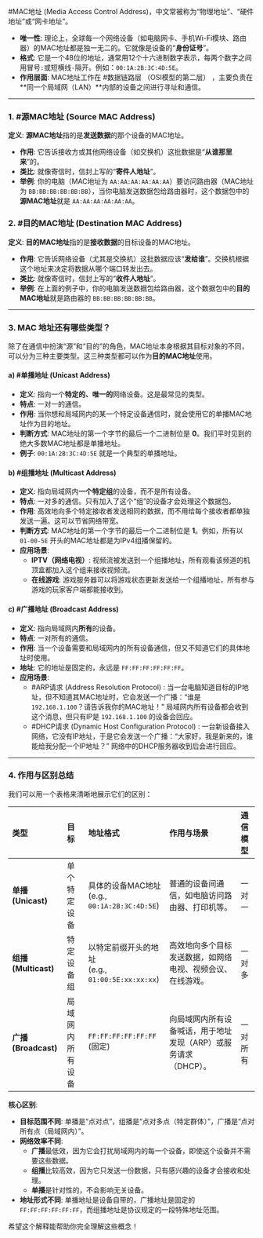 
#MAC地址 (Media Access Control Address)，中文常被称为“物理地址”、“硬件地址”或“网卡地址”。

*   **唯一性**: 理论上，全球每一个网络设备（如电脑网卡、手机Wi-Fi模块、路由器）的MAC地址都是独一无二的。它就像是设备的“**身份证号**”。
*   **格式**: 它是一个48位的地址，通常用12个十六进制数字表示，每两个数字之间用冒号`:`或短横线`-`隔开。例如：`00:1A:2B:3C:4D:5E`。
*   **作用层面**: MAC地址工作在 #数据链路层 （OSI模型的第二层） ，主要负责在**同一个局域网（LAN）**内部的设备之间进行寻址和通信。

---

### 1. #源MAC地址 (Source MAC Address)

**定义**: **源MAC地址**指的是**发送数据**的那个设备的MAC地址。

*   **作用**: 它告诉接收方或其他网络设备（如交换机）这批数据是“**从谁那里来**”的。
*   **类比**: 就像寄信时，信封上写的“**寄件人地址**”。
*   **举例**: 你的电脑（MAC地址为 `AA:AA:AA:AA:AA:AA`）要访问路由器（MAC地址为 `BB:BB:BB:BB:BB:BB`），当你电脑发送数据包给路由器时，这个数据包中的**源MAC地址**就是 `AA:AA:AA:AA:AA:AA`。

### 2. #目的MAC地址 (Destination MAC Address)

**定义**: **目的MAC地址**指的是**接收数据**的目标设备的MAC地址。

*   **作用**: 它告诉网络设备（尤其是交换机）这批数据应该“**发给谁**”。交换机根据这个地址来决定将数据从哪个端口转发出去。
*   **类比**: 就像寄信时，信封上写的“**收件人地址**”。
*   **举例**: 在上面的例子中，你的电脑发送数据包给路由器，这个数据包中的**目的MAC地址**就是路由器的 `BB:BB:BB:BB:BB:BB`。

---

### 3. MAC 地址还有哪些类型？

除了在通信中扮演“源”和“目的”的角色，MAC地址本身根据其目标对象的不同，可以分为三种主要类型。这三种类型都可以作为**目的MAC地址**使用。

#### a) #单播地址 (Unicast Address)

*   **定义**: 指向一个**特定的、唯一的**网络设备。这是最常见的类型。
*   **特点**: 一对一的通信。
*   **作用**: 当你想和局域网内的某一个特定设备通信时，就会使用它的单播MAC地址作为目的地址。
*   **判断方式**: MAC地址的第一个字节的最后一个二进制位是 **0**。我们平时见到的绝大多数MAC地址都是单播地址。
*   **例子**: `00:1A:2B:3C:4D:5E` 就是一个典型的单播地址。

#### b) #组播地址 (Multicast Address)

*   **定义**: 指向局域网内**一个特定组**的设备，而不是所有设备。
*   **特点**: 一对多的通信。只有加入了这个“组”的设备才会处理这个数据包。
*   **作用**: 高效地向多个特定接收者发送相同的数据，而不用给每个接收者都单独发送一遍。这可以节省网络带宽。
*   **判断方式**: MAC地址的第一个字节的最后一个二进制位是 **1**。例如，所有以 `01-00-5E` 开头的MAC地址都是为IPv4组播保留的。
*   **应用场景**:
    *   **IPTV（网络电视）**: 视频流被发送到一个组播地址，所有观看该频道的机顶盒都加入这个组来接收视频流。
    *   **在线游戏**: 游戏服务器可以将游戏状态更新发送给一个组播地址，所有参与游戏的玩家客户端都能接收到。

#### c)  #广播地址 (Broadcast Address)

*   **定义**: 指向局域网内**所有**的设备。
*   **特点**: 一对所有的通信。
*   **作用**: 当一个设备需要和局域网内的所有设备通信，但又不知道它们的具体地址时使用。
*   **地址**: 它的地址是固定的，永远是 `FF:FF:FF:FF:FF:FF`。
*   **应用场景**:
    *   #ARP请求 (Address Resolution Protocol) : 当一台电脑知道目标的IP地址，但不知道其MAC地址时，它会发送一个广播：“谁是 `192.168.1.100`？请告诉我你的MAC地址！” 局域网内所有设备都会收到这个消息，但只有IP是 `192.168.1.100` 的设备会回应。
    *   #DHCP请求 (Dynamic Host Configuration Protocol) : 一台新设备接入网络，它没有IP地址，于是它会发送一个广播：“大家好，我是新来的，谁能给我分配一个IP地址？” 网络中的DHCP服务器收到后会进行回应。

---

### 4. 作用与区别总结

我们可以用一个表格来清晰地展示它们的区别：

| 类型                 | 目标       | 地址格式                                       | 作用与场景                               | 通信模型 |
| :----------------- | :------- | :----------------------------------------- | :---------------------------------- | :--- |
| **单播 (Unicast)**   | 单个特定设备   | 具体的设备MAC地址<br/>(e.g., `00:1A:2B:3C:4D:5E`) | 普通的设备间通信，如电脑访问路由器、打印机等。             | 一对一  |
| **组播 (Multicast)** | 特定设备组    | 以特定前缀开头的地址<br/>(e.g., `01:00:5E:xx:xx:xx`) | 高效地向多个目标发送数据，如网络电视、视频会议、在线游戏。       | 一对多  |
| **广播 (Broadcast)** | 局域网内所有设备 | `FF:FF:FF:FF:FF:FF` (固定)                   | 向局域网内所有设备喊话，用于地址发现（ARP）或服务请求（DHCP）。 | 一对所有 |

**核心区别**:

*   **目标范围不同**: 单播是“点对点”，组播是“点对多点（特定群体）”，广播是“点对所有点（局域网内）”。
*   **网络效率不同**:
    *   **广播**最低效，因为它会打扰局域网内的每一个设备，即使这个设备并不需要这些数据。
    *   **组播**比较高效，因为它只发送一份数据，只有感兴趣的设备才会接收和处理。
    *   **单播**是针对性的，不会影响无关设备。
*   **地址形式不同**: 单播地址是设备自带的，广播地址是固定的 `FF:FF:FF:FF:FF:FF`，而组播地址是协议规定的一段特殊地址范围。

希望这个解释能帮助你完全理解这些概念！